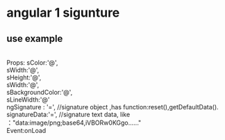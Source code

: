 # angular 1 sigunture

## use example
   <div on-load="onLoad()" s-width="600" s-height="500" s-color="red" s-line-width="6" ng-signature="signature" signature-data="signatureData"  ></div><br />
   Props:      sColor:'@',<br />
               sWidth:'@',<br />
               sHeight:'@',<br />
               sWidth:'@',<br />
               sBackgroundColor:'@',<br />
               sLineWidth:'@'<br />
               ngSignature : '=',  //signature object ,has function:reset(),getDefaultData().<br />
               signatureData:'=',  //signature text data, like  ："data:image/png;base64,iVBORw0KGgo......"<br />
   Event:onLoad<br />
